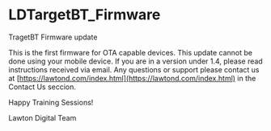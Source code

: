 # LDTargetBT_Firmware
TragetBT Firmware update

This is the first firmware for OTA capable devices. This update cannot be done using your mobile device. If you are in a version under 1.4, please read instructions received via email.
Any questions or support please contact us at [https://lawtond.com/index.html](https://lawtond.com/index.html) in the Contact Us seccion.

Happy Training Sessions!

Lawton Digital Team
